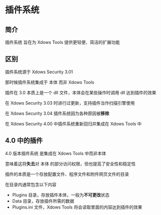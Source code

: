 # 插件系统

## 简介

插件系统 旨在为 Xdows Tools 提供更轻便、简洁的扩展功能

## 区别

插件系统源于 Xdows Security 3.01

那时候插件系统集成于 本体 而非 Xdows Tools

插件在 3.0 本质上是一个 dll 文件，本体会在某些操作时调用 dll 达到插件的效果

在 Xdows Security 3.03 时进行过更新，支持插件当作扫描引擎使用

在 Xdows Security 3.04 插件系统因为各种原因被**移除**

在 Xdows Security 4.00 中插件系统重新回归并集成在 Xdows Tools 中

## 4.0 中的插件

4.0 版本插件系统 是集成在 Xdows Tools 中而非本体

意味着这将**失去**对 本体 的部分访问权限，但也提高了安全性和稳定性

插件的本质是一个存放配置文件、程序文件和附件网页文件的目录

在目录内通常包含以下内容

 - Plugins  目录，存放插件本体，一般为**不可更改**状态
 - Data  目录，存放插件所需的数据
 - Plugins.ini 文件，Xdows Tools 将会读取里面的内容达到插件的效果
